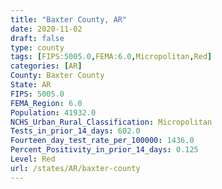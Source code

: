 ```yaml
---
title: "Baxter County, AR"
date: 2020-11-02
draft: false
type: county
tags: [FIPS:5005.0,FEMA:6.0,Micropolitan,Red]
categories: [AR]
County: Baxter County
State: AR
FIPS: 5005.0
FEMA_Region: 6.0
Population: 41932.0
NCHS_Urban_Rural_Classification: Micropolitan
Tests_in_prior_14_days: 602.0
Fourteen_day_test_rate_per_100000: 1436.0
Percent_Positivity_in_prior_14_days: 0.125
Level: Red
url: /states/AR/baxter-county
---
```



